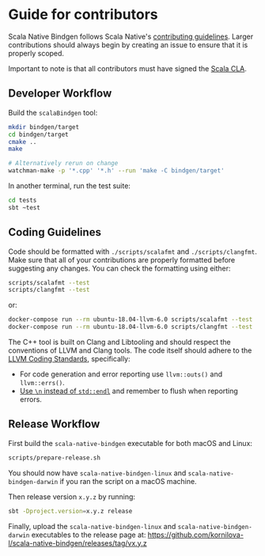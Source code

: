 # Guide for contributors

Scala Native Bindgen follows Scala Native's [contributing guidelines].
Larger contributions should always begin by creating an issue to
ensure that it is properly scoped.

Important to note is that all contributors must have signed the [Scala CLA].

 [contributing guidelines]: http://www.scala-native.org/en/latest/contrib/contributing.html
 [Scala CLA]: https://www.lightbend.com/contribute/cla/scala

## Developer Workflow

Build the `scalaBindgen` tool:

```sh
mkdir bindgen/target
cd bindgen/target
cmake ..
make

# Alternatively rerun on change
watchman-make -p '*.cpp' '*.h' --run 'make -C bindgen/target'
```

In another terminal, run the test suite:

```sh
cd tests
sbt ~test
```

## Coding Guidelines

Code should be formatted with `./scripts/scalafmt` and `./scripts/clangfmt`.
Make sure that all of your contributions are properly formatted before
suggesting any changes. You can check the formatting using either:

```sh
scripts/scalafmt --test
scripts/clangfmt --test
```

or:

```sh
docker-compose run --rm ubuntu-18.04-llvm-6.0 scripts/scalafmt --test
docker-compose run --rm ubuntu-18.04-llvm-6.0 scripts/clangfmt --test
```

The C++ tool is built on Clang and Libtooling and should respect the conventions of
LLVM and Clang tools. The code itself should adhere to the [LLVM Coding Standards],
specifically:

 - For code generation and error reporting use `llvm::outs()` and `llvm::errs()`.
 - [Use `\n` instead of `std::endl`](https://llvm.org/docs/CodingStandards.html#avoid-std-endl)
   and remember to flush when reporting errors.

 [LLVM Coding Standards]: https://llvm.org/docs/CodingStandards.html

## Release Workflow

First build the `scala-native-bindgen` executable for both macOS and
Linux:

```sh
scripts/prepare-release.sh
```

You should now have `scala-native-bindgen-linux` and
`scala-native-bindgen-darwin` if you ran the script on a macOS machine.

Then release version `x.y.z` by running:

```sh
sbt -Dproject.version=x.y.z release
```

Finally, upload the `scala-native-bindgen-linux` and
`scala-native-bindgen-darwin` executables to the release page at:
<https://github.com/kornilova-l/scala-native-bindgen/releases/tag/vx.y.z>
